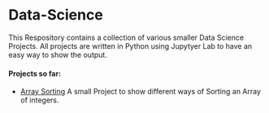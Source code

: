 # Data-Science

This Respository contains a collection of various smaller Data Science Projects. All projects are written in Python using Jupytyer Lab to have an easy way to show the output.

#### Projects so far:
* [Array Sorting](https://github.com/sebastian-sl/Data-Science/blob/master/Array%20Sorting.ipynb) A small Project to show different ways of Sorting an Array of integers.
